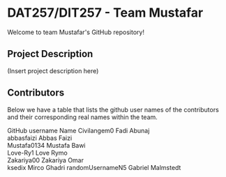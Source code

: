 # DAT257/DIT257 - Team Mustafar

Welcome to team Mustafar's GitHub repository!

## Project Description

(Insert project description here)



## Contributors 

Below we have a table that lists the github user names of the contributors and their corresponding real names within the team.

GitHub username    Name
Civilangem0 Fadi Abunaj    
abbasfaizi  Abbas Faizi    
Mustafa0134 Mustafa Bawi    
Love-Ry1    Love Rymo        
Zakariya00  Zakariya Omar    
ksedix      Mirco Ghadri
randomUsernameN5  Gabriel Malmstedt
